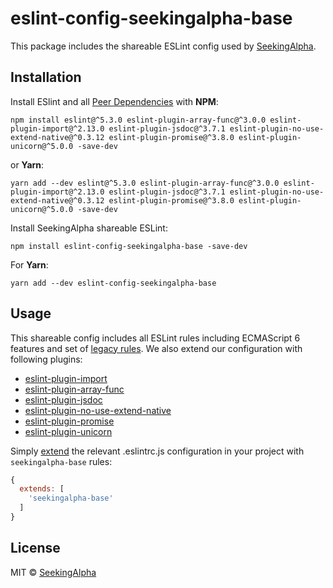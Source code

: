 # eslint-config-seekingalpha-base

This package includes the shareable ESLint config used by [SeekingAlpha](https://seekingalpha.com/).

## Installation

Install ESlint and all [Peer Dependencies](https://nodejs.org/en/blog/npm/peer-dependencies/) with **NPM**:

    npm install eslint@^5.3.0 eslint-plugin-array-func@^3.0.0 eslint-plugin-import@^2.13.0 eslint-plugin-jsdoc@^3.7.1 eslint-plugin-no-use-extend-native@^0.3.12 eslint-plugin-promise@^3.8.0 eslint-plugin-unicorn@^5.0.0 -save-dev

or **Yarn**:

    yarn add --dev eslint@^5.3.0 eslint-plugin-array-func@^3.0.0 eslint-plugin-import@^2.13.0 eslint-plugin-jsdoc@^3.7.1 eslint-plugin-no-use-extend-native@^0.3.12 eslint-plugin-promise@^3.8.0 eslint-plugin-unicorn@^5.0.0 -save-dev

    
Install SeekingAlpha shareable ESLint:
    
    npm install eslint-config-seekingalpha-base -save-dev
    
For **Yarn**:

    yarn add --dev eslint-config-seekingalpha-base

## Usage

This shareable config includes all ESLint rules including ECMAScript 6 features and set of [legacy rules](https://eslint.org/docs/rules/#deprecated). We also extend our configuration with following plugins:

* [eslint-plugin-import](https://github.com/benmosher/eslint-plugin-import)
* [eslint-plugin-array-func](https://github.com/freaktechnik/eslint-plugin-array-func)
* [eslint-plugin-jsdoc](https://github.com/gajus/eslint-plugin-jsdoc)
* [eslint-plugin-no-use-extend-native](https://github.com/dustinspecker/eslint-plugin-no-use-extend-native)
* [eslint-plugin-promise](https://github.com/xjamundx/eslint-plugin-promise)
* [eslint-plugin-unicorn](https://github.com/sindresorhus/eslint-plugin-unicorn)

Simply [extend](https://eslint.org/docs/user-guide/configuring#extending-configuration-files) the relevant .eslintrc.js configuration in your project with `seekingalpha-base` rules:

```javascript
{
  extends: [
    'seekingalpha-base'
  ]
}  
```

## License

MIT © [SeekingAlpha](https://seekingalpha.com/)

